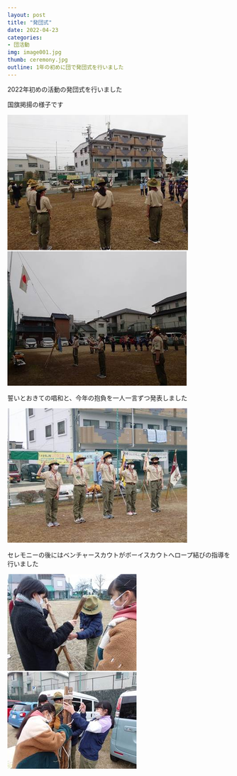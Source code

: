 ```yaml
---
layout: post
title: "発団式"
date: 2022-04-23
categories:
- 団活動
img: image001.jpg
thumb: ceremony.jpg
outline: 1年の初めに団で発団式を行いました
---
```


2022年初めの活動の発団式を行いました

国旗掲揚の様子です

<img src="/assets/img/blog/2022-04-23-発団式/image001.jpg">

<img src="/assets/img/blog/2022-04-23-発団式/image002.jpg">

誓いとおきての唱和と、今年の抱負を一人一言ずつ発表しました

<img src="/assets/img/blog/2022-04-23-発団式/image003.jpg">

<br>

セレモニーの後にはベンチャースカウトがボーイスカウトへロープ結びの指導を行いました

<img src="/assets/img/blog/2022-04-23-発団式/image004.jpg">
<img src="/assets/img/blog/2022-04-23-発団式/image005.jpg">
